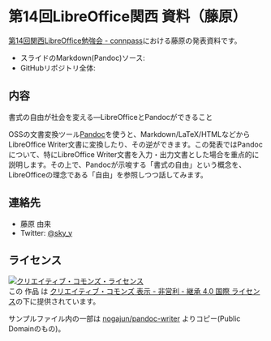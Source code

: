 # 第14回LibreOffice関西 資料（藤原） 

[第14回関西LibreOffice勉強会 - connpass](https://connpass.com/event/53960/)における藤原の発表資料です。


- スライドのMarkdown(Pandoc)ソース: 
- GitHubリポジトリ全体: 

## 内容

書式の自由が社会を変える―LibreOfficeとPandocができること

OSSの文書変換ツール[Pandoc](https://pandoc.org/)を使うと、Markdown/LaTeX/HTMLなどからLibreOffice Writer文書に変換したり、その逆ができます。この発表ではPandocについて、特にLibreOffice Writer文書を入力・出力文書とした場合を重点的に説明します。その上で、Pandocが示唆する「書式の自由」という概念を、LibreOfficeの理念である「自由」を参照しつつ話してみます。

## 連絡先

- 藤原 由来
- Twitter: [@sky_y](https://twitter.com/sky_y)

## ライセンス

<a rel="license" href="http://creativecommons.org/licenses/by-nc-sa/4.0/"><img alt="クリエイティブ・コモンズ・ライセンス" style="border-width:0" src="https://i.creativecommons.org/l/by-nc-sa/4.0/88x31.png" /></a><br />この 作品 は <a rel="license" href="http://creativecommons.org/licenses/by-nc-sa/4.0/">クリエイティブ・コモンズ 表示 - 非営利 - 継承 4.0 国際 ライセンス</a>の下に提供されています。

サンプルファイル内の一部は [nogajun/pandoc-writer](https://github.com/nogajun/pandoc-writer) よりコピー(Public Domainのもの)。